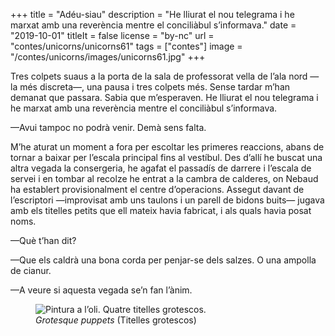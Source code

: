 +++
title = "Adéu-siau"
description = "He lliurat el nou telegrama i he marxat amb una reverència mentre el conciliàbul s’informava."
date = "2019-10-01"
titleIt = false
license = "by-nc"
url = "contes/unicorns/unicorns61"
tags = ["contes"]
image = "/contes/unicorns/images/unicorns61.jpg"
+++

Tres colpets suaus a la porta de la sala de professorat vella de l’ala nord —la més discreta—, una pausa i tres colpets més. Sense tardar m’han demanat que passara. Sabia que m’esperaven. He lliurat el nou telegrama i he marxat amb una reverència mentre el conciliàbul s’informava.

—Avui tampoc no podrà venir. Demà sens falta.

M’he aturat un moment a fora per escoltar les primeres reaccions, abans de tornar a baixar per l’escala principal fins al vestíbul. Des d’allí he buscat una altra vegada la consergeria, he agafat el passadís de darrere i l’escala de servei i en tombar al recolze he entrat a la cambra de calderes, on Nebaud ha establert provisionalment el centre d’operacions. Assegut davant de l’escriptori —improvisat amb uns taulons i un parell de bidons buits— jugava amb els titelles petits que ell mateix havia fabricat, i als quals havia posat noms.

—Què t’han dit?

—Que els caldrà una bona corda per penjar-se dels salzes. O una ampolla de cianur.

—A veure si aquesta vegada se’n fan l’ànim.

<figure class="illustration"><img src="/contes/unicorns/images/unicorns61.jpg" alt="Pintura a l’oli. Quatre titelles grotescos."><figcaption><em>Grotesque puppets</em> (Titelles grotescos)</figcaption></figure>

